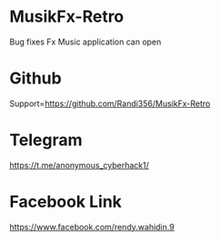# MusikFx-Retro
Bug fixes Fx Music application can open

# Github
Support=https://github.com/Randi356/MusikFx-Retro
# Telegram
https://t.me/anonymous_cyberhack1/
# Facebook Link
https://www.facebook.com/rendy.wahidin.9
